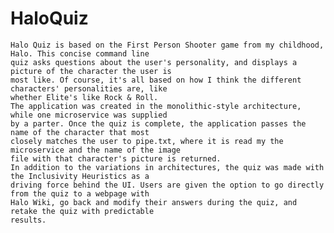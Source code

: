 # HaloQuiz

    Halo Quiz is based on the First Person Shooter game from my childhood, Halo. This concise command line 
    quiz asks questions about the user's personality, and displays a picture of the character the user is 
    most like. Of course, it's all based on how I think the different characters' personalities are, like
    whether Elite's like Rock & Roll.
    The application was created in the monolithic-style architecture, while one microservice was supplied
    by a parter. Once the quiz is complete, the application passes the name of the character that most
    closely matches the user to pipe.txt, where it is read my the microservice and the name of the image
    file with that character's picture is returned.
    In addition to the variations in architectures, the quiz was made with the Inclusivity Heuristics as a
    driving force behind the UI. Users are given the option to go directly from the quiz to a webpage with
    Halo Wiki, go back and modify their answers during the quiz, and retake the quiz with predictable 
    results.

